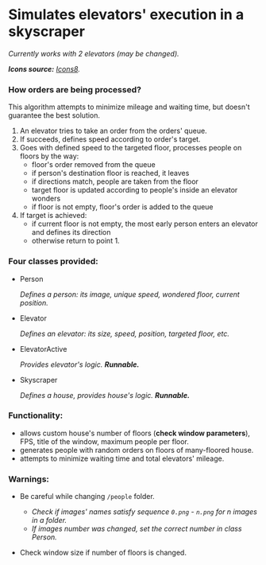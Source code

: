 # Simulates elevators' execution in a skyscraper

_Currently works with 2 elevators (may be changed)._

_**Icons source:** <a target="_blank" href="https://icons8.com">Icons8</a>._

### How orders are being processed?

This algorithm attempts to minimize mileage and waiting time, but doesn't guarantee the best solution.

1. An elevator tries to take an order from the orders' queue.
2. If succeeds, defines speed according to order's target.
3. Goes with defined speed to the targeted floor, processes people on floors by the way:
    - floor's order removed from the queue
    - if person's destination floor is reached, it leaves
    - if directions match, people are taken from the floor
    - target floor is updated according to people's inside an elevator wonders
    - if floor is not empty, floor's order is added to the queue
4. If target is achieved:
    - if current floor is not empty, the most early person enters an elevator and defines its direction
    - otherwise return to point 1.

### Four classes provided:

- Person

  *Defines a person: its image, unique speed, wondered floor, current position.*
- Elevator

  *Defines an elevator: its size, speed, position, targeted floor, etc.*
- ElevatorActive

  *Provides elevator's logic. **Runnable.***
- Skyscraper

  *Defines a house, provides house's logic. **Runnable.***

### Functionality:

- allows custom house's number of floors (**check window parameters**), FPS, title of the window, maximum people per
  floor.
- generates people with random orders on floors of many-floored house.
- attempts to minimize waiting time and total elevators' mileage.

### Warnings:

- Be careful while changing `/people` folder.

    - *Check if images' names satisfy sequence `0.png` - `n.png` for n images in a folder.*
    - *If images number was changed, set the correct number in class Person.*
- Check window size if number of floors is changed.